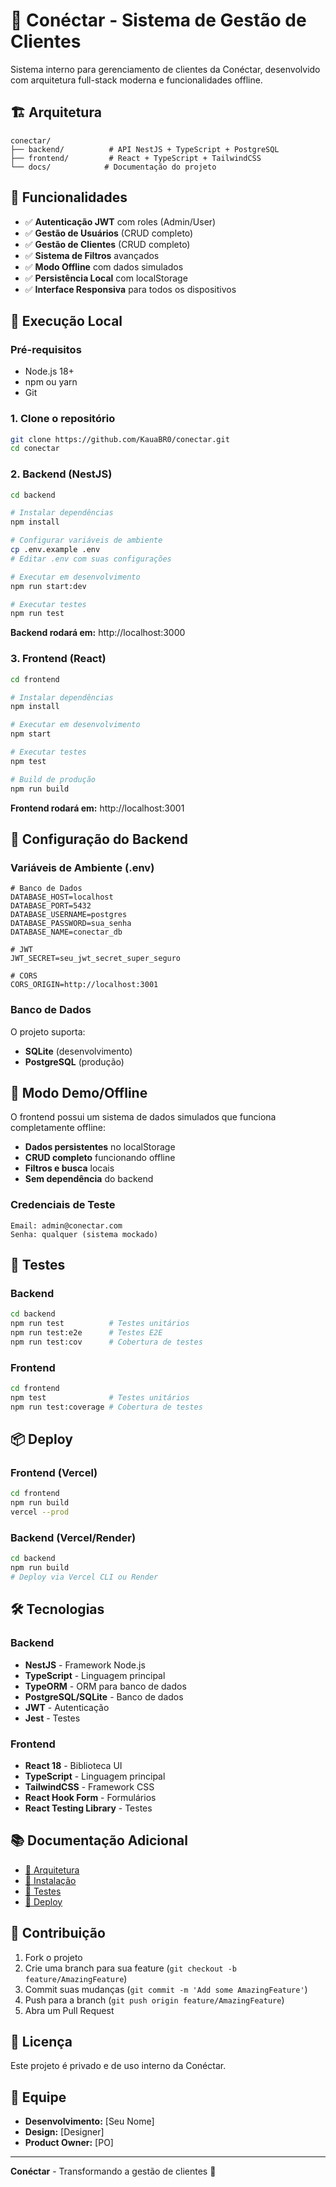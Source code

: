 # 🚀 Conéctar - Sistema de Gestão de Clientes

Sistema interno para gerenciamento de clientes da Conéctar, desenvolvido com arquitetura full-stack moderna e funcionalidades offline.

## 🏗️ **Arquitetura**

```
conectar/
├── backend/          # API NestJS + TypeScript + PostgreSQL
├── frontend/         # React + TypeScript + TailwindCSS
└── docs/            # Documentação do projeto
```

## 🎯 **Funcionalidades**

- ✅ **Autenticação JWT** com roles (Admin/User)
- ✅ **Gestão de Usuários** (CRUD completo)
- ✅ **Gestão de Clientes** (CRUD completo)
- ✅ **Sistema de Filtros** avançados
- ✅ **Modo Offline** com dados simulados
- ✅ **Persistência Local** com localStorage
- ✅ **Interface Responsiva** para todos os dispositivos

## 🚀 **Execução Local**

### **Pré-requisitos**

- Node.js 18+ 
- npm ou yarn
- Git

### **1. Clone o repositório**

```bash
git clone https://github.com/KauaBR0/conectar.git
cd conectar
```

### **2. Backend (NestJS)**

```bash
cd backend

# Instalar dependências
npm install

# Configurar variáveis de ambiente
cp .env.example .env
# Editar .env com suas configurações

# Executar em desenvolvimento
npm run start:dev

# Executar testes
npm run test
```

**Backend rodará em:** http://localhost:3000

### **3. Frontend (React)**

```bash
cd frontend

# Instalar dependências
npm install

# Executar em desenvolvimento
npm start

# Executar testes
npm test

# Build de produção
npm run build
```

**Frontend rodará em:** http://localhost:3001

## 🔧 **Configuração do Backend**

### **Variáveis de Ambiente (.env)**

```env
# Banco de Dados
DATABASE_HOST=localhost
DATABASE_PORT=5432
DATABASE_USERNAME=postgres
DATABASE_PASSWORD=sua_senha
DATABASE_NAME=conectar_db

# JWT
JWT_SECRET=seu_jwt_secret_super_seguro

# CORS
CORS_ORIGIN=http://localhost:3001
```

### **Banco de Dados**

O projeto suporta:
- **SQLite** (desenvolvimento)
- **PostgreSQL** (produção)

## 🎨 **Modo Demo/Offline**

O frontend possui um sistema de dados simulados que funciona completamente offline:

- **Dados persistentes** no localStorage
- **CRUD completo** funcionando offline
- **Filtros e busca** locais
- **Sem dependência** do backend

### **Credenciais de Teste**

```
Email: admin@conectar.com
Senha: qualquer (sistema mockado)
```

## 🧪 **Testes**

### **Backend**
```bash
cd backend
npm run test          # Testes unitários
npm run test:e2e      # Testes E2E
npm run test:cov      # Cobertura de testes
```

### **Frontend**
```bash
cd frontend
npm test              # Testes unitários
npm run test:coverage # Cobertura de testes
```

## 📦 **Deploy**

### **Frontend (Vercel)**
```bash
cd frontend
npm run build
vercel --prod
```

### **Backend (Vercel/Render)**
```bash
cd backend
npm run build
# Deploy via Vercel CLI ou Render
```

## 🛠️ **Tecnologias**

### **Backend**
- **NestJS** - Framework Node.js
- **TypeScript** - Linguagem principal
- **TypeORM** - ORM para banco de dados
- **PostgreSQL/SQLite** - Banco de dados
- **JWT** - Autenticação
- **Jest** - Testes

### **Frontend**
- **React 18** - Biblioteca UI
- **TypeScript** - Linguagem principal
- **TailwindCSS** - Framework CSS
- **React Hook Form** - Formulários
- **React Testing Library** - Testes

## 📚 **Documentação Adicional**

- [📖 Arquitetura](./docs/ARQUITETURA.md)
- [🔧 Instalação](./docs/INSTALACAO.md)
- [🧪 Testes](./docs/TESTES.md)
- [🚀 Deploy](./docs/DEPLOY.md)

## 🤝 **Contribuição**

1. Fork o projeto
2. Crie uma branch para sua feature (`git checkout -b feature/AmazingFeature`)
3. Commit suas mudanças (`git commit -m 'Add some AmazingFeature'`)
4. Push para a branch (`git push origin feature/AmazingFeature`)
5. Abra um Pull Request

## 📄 **Licença**

Este projeto é privado e de uso interno da Conéctar.

## 👥 **Equipe**

- **Desenvolvimento:** [Seu Nome]
- **Design:** [Designer]
- **Product Owner:** [PO]

---

**Conéctar** - Transformando a gestão de clientes 🚀

